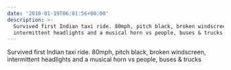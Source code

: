```yaml
---
date: '2010-01-19T06:01:56+00:00'
description: >-
  Survived first Indian taxi ride. 80mph, pitch black, broken windscreen,
  intermittent headlights and a musical horn vs people, buses & trucks
---
```

Survived first Indian taxi ride. 80mph, pitch black, broken windscreen, intermittent headlights and a musical horn vs people, buses & trucks
